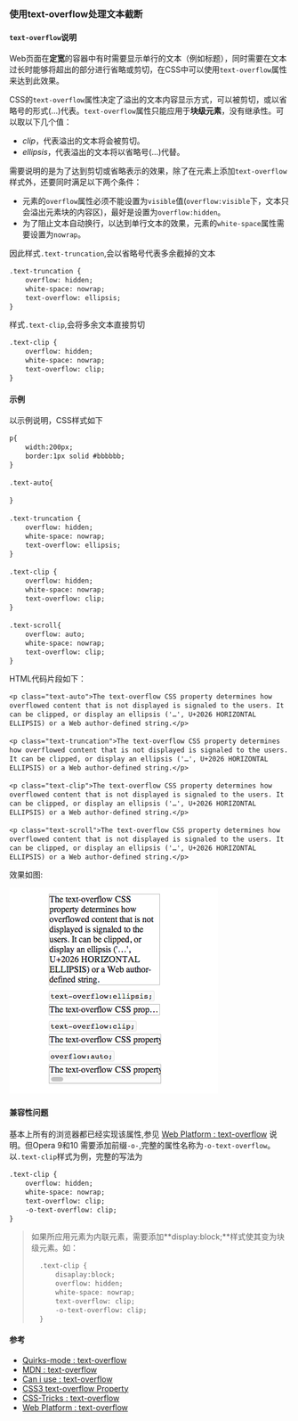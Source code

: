 ### 使用text-overflow处理文本截断

#### `text-overflow`说明

Web页面在**定宽**的容器中有时需要显示单行的文本（例如标题），同时需要在文本过长时能够将超出的部分进行省略或剪切，在CSS中可以使用`text-overflow`属性来达到此效果。

CSS的`text-overflow`属性决定了溢出的文本内容显示方式，可以被剪切，或以省略号的形式(...)代表。`text-overflow`属性只能应用于**块级元素**，没有继承性。可以取以下几个值：

+ _clip_，代表溢出的文本将会被剪切。
+ _ellipsis_，代表溢出的文本将以省略号(...)代替。

需要说明的是为了达到剪切或省略表示的效果，除了在元素上添加`text-overflow`样式外，还要同时满足以下两个条件：

+ 元素的`overflow`属性必须不能设置为`visible`值(`overflow:visible`下，文本只会溢出元素块的内容区)，最好是设置为`overflow:hidden`。
+ 为了阻止文本自动换行，以达到单行文本的效果，元素的`white-space`属性需要设置为`nowrap`。

因此样式`.text-truncation`,会以省略号代表多余截掉的文本

	.text-truncation {
		overflow: hidden;
		white-space: nowrap;
		text-overflow: ellipsis;
	}

样式`.text-clip`,会将多余文本直接剪切
	
	.text-clip {
		overflow: hidden;
		white-space: nowrap;
		text-overflow: clip;
	}

#### 示例

以示例说明，CSS样式如下

	p{
		width:200px;
		border:1px solid #bbbbbb;
	}

	.text-auto{

	}

	.text-truncation {
		overflow: hidden;
		white-space: nowrap;
		text-overflow: ellipsis;
	}
	
	.text-clip {
		overflow: hidden;
		white-space: nowrap;
		text-overflow: clip;
	}

	.text-scroll{
		overflow: auto;
		white-space: nowrap;
		text-overflow: clip;
	}

HTML代码片段如下：


	<p class="text-auto">The text-overflow CSS property determines how overflowed content that is not displayed is signaled to the users. It can be clipped, or display an ellipsis ('…', U+2026 HORIZONTAL ELLIPSIS) or a Web author-defined string.</p>

	<p class="text-truncation">The text-overflow CSS property determines how overflowed content that is not displayed is signaled to the users. It can be clipped, or display an ellipsis ('…', U+2026 HORIZONTAL ELLIPSIS) or a Web author-defined string.</p>

	<p class="text-clip">The text-overflow CSS property determines how overflowed content that is not displayed is signaled to the users. It can be clipped, or display an ellipsis ('…', U+2026 HORIZONTAL ELLIPSIS) or a Web author-defined string.</p>

	<p class="text-scroll">The text-overflow CSS property determines how overflowed content that is not displayed is signaled to the users. It can be clipped, or display an ellipsis ('…', U+2026 HORIZONTAL ELLIPSIS) or a Web author-defined string.</p>
	
效果如图:

![text-overflow](1.1.png)


#### 兼容性问题

基本上所有的浏览器都已经实现该属性,参见 [Web Platform : text-overflow][ref-6] 说明。但Opera 9和10 需要添加前缀`-o-`,完整的属性名称为`-o-text-overflow`。以`.text-clip`样式为例，完整的写法为

	.text-clip {
		overflow: hidden;
		white-space: nowrap;
		text-overflow: clip;
		-o-text-overflow: clip;
	}

> 如果所应用元素为内联元素，需要添加**display:block;**样式使其变为块级元素。如：
> 
> 		.text-clip {
> 			disaplay:block;
>			overflow: hidden;
>			white-space: nowrap;
>			text-overflow: clip;
>			-o-text-overflow: clip;
>		}
>
#### 参考

+ [Quirks-mode : text-overflow][ref-1]
+ [MDN : text-overflow][ref-2]
+ [Can i use : text-overflow][ref-3]
+ [CSS3 text-overflow Property][ref-4]
+ [CSS-Tricks : text-overflow][ref-5]
+ [Web Platform : text-overflow][ref-6]

[ref-1]: http://www.quirksmode.org/css/user-interface/textoverflow.html
[ref-2]: https://developer.mozilla.org/en-US/docs/Web/CSS/text-overflow
[ref-3]: http://caniuse.com/text-overflow
[ref-4]: http://www.w3schools.com/cssref/css3_pr_text-overflow.asp
[ref-5]: http://css-tricks.com/almanac/properties/t/text-overflow/
[ref-6]: http://docs.webplatform.org/wiki/css/properties/text-overflow